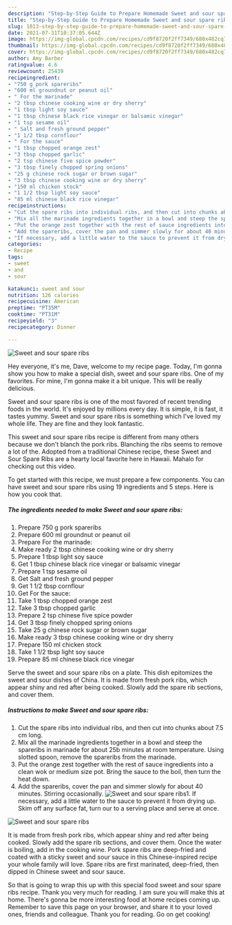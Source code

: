 ```yaml
---
description: "Step-by-Step Guide to Prepare Homemade Sweet and sour spare ribs"
title: "Step-by-Step Guide to Prepare Homemade Sweet and sour spare ribs"
slug: 1013-step-by-step-guide-to-prepare-homemade-sweet-and-sour-spare-ribs
date: 2021-07-31T10:37:05.644Z
image: https://img-global.cpcdn.com/recipes/cd9f8720f2ff7349/680x482cq70/sweet-and-sour-spare-ribs-recipe-main-photo.jpg
thumbnail: https://img-global.cpcdn.com/recipes/cd9f8720f2ff7349/680x482cq70/sweet-and-sour-spare-ribs-recipe-main-photo.jpg
cover: https://img-global.cpcdn.com/recipes/cd9f8720f2ff7349/680x482cq70/sweet-and-sour-spare-ribs-recipe-main-photo.jpg
author: Amy Barber
ratingvalue: 4.6
reviewcount: 25439
recipeingredient:
- "750 g pork spareribs"
- "600 ml groundnut or peanut oil"
- " For the marinade"
- "2 tbsp chinese cooking wine or dry sherry"
- "1 tbsp light soy sauce"
- "1 tbsp chinese black rice vinegar or balsamic vinegar"
- "1 tsp sesame oil"
- " Salt and fresh ground pepper"
- "1 1/2 tbsp cornflour"
- " For the sauce"
- "1 tbsp chopped orange zest"
- "3 tbsp chopped garlic"
- "2 tsp chinese five spice powder"
- "3 tbsp finely chopped spring onions"
- "25 g chinese rock sugar or brown sugar"
- "3 tbsp chinese cooking wine or dry sherry"
- "150 ml chicken stock"
- "1 1/2 tbsp light soy sauce"
- "85 ml chinese black rice vinegar"
recipeinstructions:
- "Cut the spare ribs into individual ribs, and then cut into chunks about 7.5 cm long."
- "Mix all the marinade ingredients together in a bowl and steep the spareribs in marinade for about 25b minutes at room temperature. Using slotted spoon, remove the spareribs from the marinade."
- "Put the orange zest together with the rest of sauce ingredients into a clean wok or medium size pot. Bring the sauce to the boil, then turn the heat down."
- "Add the spareribs, cover the pan and simmer slowly for about 40 minutes. Stirring occasionally."
- "If necessary, add a little water to the sauce to prevent it from drying up. Skim off any surface fat, turn our to a serving place and serve at once."
categories:
- Recipe
tags:
- sweet
- and
- sour

katakunci: sweet and sour 
nutrition: 126 calories
recipecuisine: American
preptime: "PT35M"
cooktime: "PT31M"
recipeyield: "3"
recipecategory: Dinner

---
```



![Sweet and sour spare ribs](https://img-global.cpcdn.com/recipes/cd9f8720f2ff7349/680x482cq70/sweet-and-sour-spare-ribs-recipe-main-photo.jpg)

Hey everyone, it's me, Dave, welcome to my recipe page. Today, I'm gonna show you how to make a special dish, sweet and sour spare ribs. One of my favorites. For mine, I'm gonna make it a bit unique. This will be really delicious.

Sweet and sour spare ribs is one of the most favored of recent trending foods in the world. It's enjoyed by millions every day. It is simple, it is fast, it tastes yummy. Sweet and sour spare ribs is something which I've loved my whole life. They are fine and they look fantastic.

This sweet and sour spare ribs recipe is different from many others because we don&#39;t blanch the pork ribs. Blanching the ribs seems to remove a lot of the. Adopted from a traditional Chinese recipe, these Sweet and Sour Spare Ribs are a hearty local favorite here in Hawaii. Mahalo for checking out this video.


To get started with this recipe, we must prepare a few components. You can have sweet and sour spare ribs using 19 ingredients and 5 steps. Here is how you cook that.

<!--inarticleads1-->

##### The ingredients needed to make Sweet and sour spare ribs:

1. Prepare 750 g pork spareribs
1. Prepare 600 ml groundnut or peanut oil
1. Prepare  For the marinade:
1. Make ready 2 tbsp chinese cooking wine or dry sherry
1. Prepare 1 tbsp light soy sauce
1. Get 1 tbsp chinese black rice vinegar or balsamic vinegar
1. Prepare 1 tsp sesame oil
1. Get  Salt and fresh ground pepper
1. Get 1 1/2 tbsp cornflour
1. Get  For the sauce:
1. Take 1 tbsp chopped orange zest
1. Take 3 tbsp chopped garlic
1. Prepare 2 tsp chinese five spice powder
1. Get 3 tbsp finely chopped spring onions
1. Take 25 g chinese rock sugar or brown sugar
1. Make ready 3 tbsp chinese cooking wine or dry sherry
1. Prepare 150 ml chicken stock
1. Take 1 1/2 tbsp light soy sauce
1. Prepare 85 ml chinese black rice vinegar


Serve the sweet and sour spare ribs on a plate. This dish epitomizes the sweet and sour dishes of China. It is made from fresh pork ribs, which appear shiny and red after being cooked. Slowly add the spare rib sections, and cover them. 

<!--inarticleads2-->

##### Instructions to make Sweet and sour spare ribs:

1. Cut the spare ribs into individual ribs, and then cut into chunks about 7.5 cm long.
1. Mix all the marinade ingredients together in a bowl and steep the spareribs in marinade for about 25b minutes at room temperature. Using slotted spoon, remove the spareribs from the marinade.
1. Put the orange zest together with the rest of sauce ingredients into a clean wok or medium size pot. Bring the sauce to the boil, then turn the heat down.
1. Add the spareribs, cover the pan and simmer slowly for about 40 minutes. Stirring occasionally.
<img src="//assets-global.cpcdn.com/assets/icons/button_play-2c75c40dde080a61004c1f40b05d8f140eaff45d7e9e6481dc71c63d2e7c4909.png" alt="Sweet and sour spare ribs">1. If necessary, add a little water to the sauce to prevent it from drying up. Skim off any surface fat, turn our to a serving place and serve at once.
<img src="//assets-global.cpcdn.com/assets/icons/button_play-2c75c40dde080a61004c1f40b05d8f140eaff45d7e9e6481dc71c63d2e7c4909.png" alt="Sweet and sour spare ribs">

It is made from fresh pork ribs, which appear shiny and red after being cooked. Slowly add the spare rib sections, and cover them. Once the water is boiling, add in the cooking wine. Pork spare ribs are deep-fried and coated with a sticky sweet and sour sauce in this Chinese-inspired recipe your whole family will love. Spare ribs are first marinated, deep-fried, then dipped in Chinese sweet and sour sauce. 

So that is going to wrap this up with this special food sweet and sour spare ribs recipe. Thank you very much for reading. I am sure you will make this at home. There's gonna be more interesting food at home recipes coming up. Remember to save this page on your browser, and share it to your loved ones, friends and colleague. Thank you for reading. Go on get cooking!

